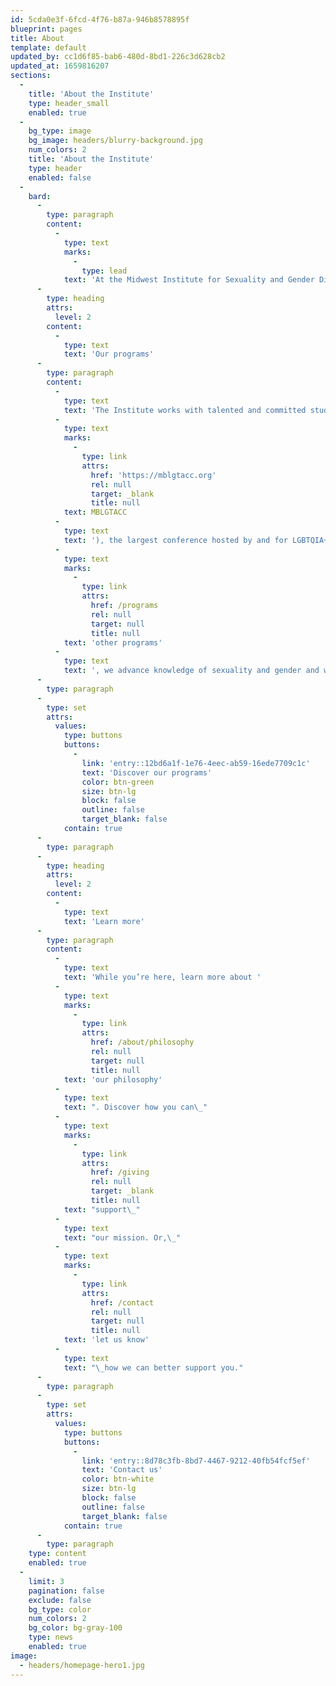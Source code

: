 ```yaml
---
id: 5cda0e3f-6fcd-4f76-b87a-946b8578895f
blueprint: pages
title: About
template: default
updated_by: cc1d6f85-bab6-480d-8bd1-226c3d628cb2
updated_at: 1659816207
sections:
  -
    title: 'About the Institute'
    type: header_small
    enabled: true
  -
    bg_type: image
    bg_image: headers/blurry-background.jpg
    num_colors: 2
    title: 'About the Institute'
    type: header
    enabled: false
  -
    bard:
      -
        type: paragraph
        content:
          -
            type: text
            marks:
              -
                type: lead
            text: 'At the Midwest Institute for Sexuality and Gender Diversity, we re-envision a culture of higher education where the needs and experiences of systematically disadvantaged students are centered and the diverse experiences across the spectrums of sexuality and gender are celebrated.'
      -
        type: heading
        attrs:
          level: 2
        content:
          -
            type: text
            text: 'Our programs'
      -
        type: paragraph
        content:
          -
            type: text
            text: 'The Institute works with talented and committed student leaders from across the region to host the Midwest Bisexual Lesbian Gay Transgender Asexual College Conference ('
          -
            type: text
            marks:
              -
                type: link
                attrs:
                  href: 'https://mblgtacc.org'
                  rel: null
                  target: _blank
                  title: null
            text: MBLGTACC
          -
            type: text
            text: '), the largest conference hosted by and for LGBTQIA+ college students. Through this and '
          -
            type: text
            marks:
              -
                type: link
                attrs:
                  href: /programs
                  rel: null
                  target: null
                  title: null
            text: 'other programs'
          -
            type: text
            text: ', we advance knowledge of sexuality and gender and we empower students to inspire sustainable change. We lead our higher education colleagues in relevant and inclusive practices.'
      -
        type: paragraph
      -
        type: set
        attrs:
          values:
            type: buttons
            buttons:
              -
                link: 'entry::12bd6a1f-1e76-4eec-ab59-16ede7709c1c'
                text: 'Discover our programs'
                color: btn-green
                size: btn-lg
                block: false
                outline: false
                target_blank: false
            contain: true
      -
        type: paragraph
      -
        type: heading
        attrs:
          level: 2
        content:
          -
            type: text
            text: 'Learn more'
      -
        type: paragraph
        content:
          -
            type: text
            text: 'While you’re here, learn more about '
          -
            type: text
            marks:
              -
                type: link
                attrs:
                  href: /about/philosophy
                  rel: null
                  target: null
                  title: null
            text: 'our philosophy'
          -
            type: text
            text: ". Discover how you can\_"
          -
            type: text
            marks:
              -
                type: link
                attrs:
                  href: /giving
                  rel: null
                  target: _blank
                  title: null
            text: "support\_"
          -
            type: text
            text: "our mission. Or,\_"
          -
            type: text
            marks:
              -
                type: link
                attrs:
                  href: /contact
                  rel: null
                  target: null
                  title: null
            text: 'let us know'
          -
            type: text
            text: "\_how we can better support you."
      -
        type: paragraph
      -
        type: set
        attrs:
          values:
            type: buttons
            buttons:
              -
                link: 'entry::8d78c3fb-8bd7-4467-9212-40fb54fcf5ef'
                text: 'Contact us'
                color: btn-white
                size: btn-lg
                block: false
                outline: false
                target_blank: false
            contain: true
      -
        type: paragraph
    type: content
    enabled: true
  -
    limit: 3
    pagination: false
    exclude: false
    bg_type: color
    num_colors: 2
    bg_color: bg-gray-100
    type: news
    enabled: true
image:
  - headers/homepage-hero1.jpg
---
```

